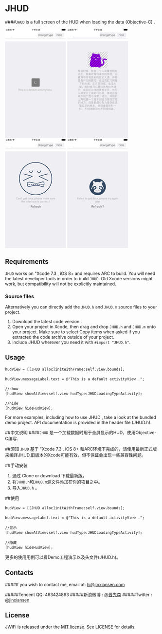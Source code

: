 # JHUD

####`JHUD` is a full screen of the HUD when loading the data (Objective-C) .


 ![](gif/1.gif) 
 ![](gif/2.gif)
 ![](gif/3.gif)
 ![](gif/4.gif)


## Requirements

`JHUD` works on "Xcode 7.3 , iOS 8+  and requires ARC to build. 
You will need the latest developer tools in order to build `JHUD`. Old Xcode versions might work, but compatibility will not be explicitly maintained.

### Source files

Alternatively you can directly add the `JHUD.h` and `JHUD.m` source files to your project.

1. Download the latest code version .
2. Open your project in Xcode, then drag and drop `JHUD.h` and `JHUD.m` onto your project. Make sure to select Copy items when asked if you extracted the code archive outside of your project.
3. Include JHUD wherever you need it with `#import "JHUD.h"`.



## Usage

```
hudView = [[JHUD alloc]initWithFrame:self.view.bounds];

hudView.messageLabel.text = @"This is a default activityView .";

//show
[hudView showAtView:self.view hudType:JHUDLoadingTypeActivity];

//hide 
[hudView hideHudView];

```

For more examples, including how to use JHUD , take a look at the bundled demo project. API documentation is provided in the header file (JHUD.h).


##中文说明
####`JHUD` 是一个加载数据时用于全屏显示的HUD，使用Objective-C编写.

##须知
`JHUD` 基于 "Xcode 7.3 , iOS 8+ 和ARC环境下完成的，请使用最新正式版来编译JHUD,旧版本的Xcode可能有效，但不保证会出现一些兼容性问题。

##手动安装
1. 通过 Clone or download 下载最新版。
2. 将`JHUD.h`和`JHUD.m`源文件添加在你的项目之中。
3. 导入`JHUD.h` 。

##使用

```
hudView = [[JHUD alloc]initWithFrame:self.view.bounds];

hudView.messageLabel.text = @"This is a default activityView .";

//显示
[hudView showAtView:self.view hudType:JHUDLoadingTypeActivity];

//隐藏 
[hudView hideHudView];

```

更多的使用用例可以看Demo工程演示以及头文件(JHUD.h)。


## Contacts

####If you wish to contact me, email at: hi@jinxiansen.com

#####Tencent QQ: 463424863
#####新浪微博 : [@晋先森](http://weibo.com/3205872327/)
#####Twitter : [@jinxiansen](https://twitter.com/jinxiansen)

## License

JWiFi is released under the [MIT license](LICENSE). See LICENSE for details.